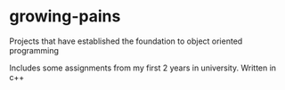# growing-pains
Projects that have established the foundation to object oriented programming

Includes some assignments from my first 2 years in university.
Written in c++
